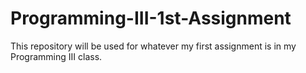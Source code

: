 # Programming-III-1st-Assignment

This repository will be used for whatever my first assignment is in my Programming III class.